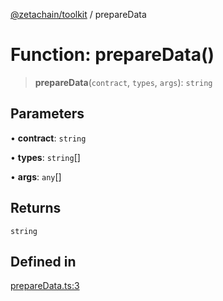 [@zetachain/toolkit](toolkit/index.md) / prepareData

# Function: prepareData()

> **prepareData**(`contract`, `types`, `args`): `string`

## Parameters

• **contract**: `string`

• **types**: `string`[]

• **args**: `any`[]

## Returns

`string`

## Defined in

[prepareData.ts:3](https://github.com/zeta-chain/toolkit/blob/ff9b248edd3cba24d9f8444af6a768e2af201e71/packages/client/src/prepareData.ts#L3)
